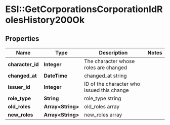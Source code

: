 # ESI::GetCorporationsCorporationIdRolesHistory200Ok

## Properties
Name | Type | Description | Notes
------------ | ------------- | ------------- | -------------
**character_id** | **Integer** | The character whose roles are changed | 
**changed_at** | **DateTime** | changed_at string | 
**issuer_id** | **Integer** | ID of the character who issued this change | 
**role_type** | **String** | role_type string | 
**old_roles** | **Array&lt;String&gt;** | old_roles array | 
**new_roles** | **Array&lt;String&gt;** | new_roles array | 


